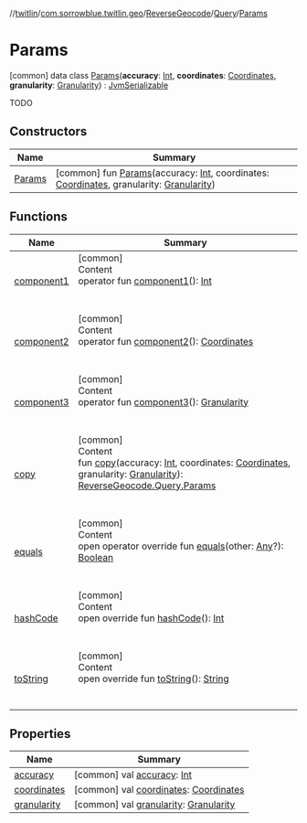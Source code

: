 //[twitlin](../../../../index.md)/[com.sorrowblue.twitlin.geo](../../../index.md)/[ReverseGeocode](../../index.md)/[Query](../index.md)/[Params](index.md)



# Params  
 [common] data class [Params](index.md)(**accuracy**: [Int](https://kotlinlang.org/api/latest/jvm/stdlib/kotlin/-int/index.html), **coordinates**: [Coordinates](../../../../com.sorrowblue.twitlin.objects/-coordinates/index.md), **granularity**: [Granularity](../../../../com.sorrowblue.twitlin.objects/-granularity/index.md)) : [JvmSerializable](../../../../com.sorrowblue.twitlin.annotation/-jvm-serializable/index.md)

TODO

   


## Constructors  
  
|  Name|  Summary| 
|---|---|
| <a name="com.sorrowblue.twitlin.geo/ReverseGeocode.Query.Params/Params/#kotlin.Int#com.sorrowblue.twitlin.objects.Coordinates#com.sorrowblue.twitlin.objects.Granularity/PointingToDeclaration/"></a>[Params](-params.md)| <a name="com.sorrowblue.twitlin.geo/ReverseGeocode.Query.Params/Params/#kotlin.Int#com.sorrowblue.twitlin.objects.Coordinates#com.sorrowblue.twitlin.objects.Granularity/PointingToDeclaration/"></a> [common] fun [Params](-params.md)(accuracy: [Int](https://kotlinlang.org/api/latest/jvm/stdlib/kotlin/-int/index.html), coordinates: [Coordinates](../../../../com.sorrowblue.twitlin.objects/-coordinates/index.md), granularity: [Granularity](../../../../com.sorrowblue.twitlin.objects/-granularity/index.md))   <br>


## Functions  
  
|  Name|  Summary| 
|---|---|
| <a name="com.sorrowblue.twitlin.geo/ReverseGeocode.Query.Params/component1/#/PointingToDeclaration/"></a>[component1](component1.md)| <a name="com.sorrowblue.twitlin.geo/ReverseGeocode.Query.Params/component1/#/PointingToDeclaration/"></a>[common]  <br>Content  <br>operator fun [component1](component1.md)(): [Int](https://kotlinlang.org/api/latest/jvm/stdlib/kotlin/-int/index.html)  <br><br><br>
| <a name="com.sorrowblue.twitlin.geo/ReverseGeocode.Query.Params/component2/#/PointingToDeclaration/"></a>[component2](component2.md)| <a name="com.sorrowblue.twitlin.geo/ReverseGeocode.Query.Params/component2/#/PointingToDeclaration/"></a>[common]  <br>Content  <br>operator fun [component2](component2.md)(): [Coordinates](../../../../com.sorrowblue.twitlin.objects/-coordinates/index.md)  <br><br><br>
| <a name="com.sorrowblue.twitlin.geo/ReverseGeocode.Query.Params/component3/#/PointingToDeclaration/"></a>[component3](component3.md)| <a name="com.sorrowblue.twitlin.geo/ReverseGeocode.Query.Params/component3/#/PointingToDeclaration/"></a>[common]  <br>Content  <br>operator fun [component3](component3.md)(): [Granularity](../../../../com.sorrowblue.twitlin.objects/-granularity/index.md)  <br><br><br>
| <a name="com.sorrowblue.twitlin.geo/ReverseGeocode.Query.Params/copy/#kotlin.Int#com.sorrowblue.twitlin.objects.Coordinates#com.sorrowblue.twitlin.objects.Granularity/PointingToDeclaration/"></a>[copy](copy.md)| <a name="com.sorrowblue.twitlin.geo/ReverseGeocode.Query.Params/copy/#kotlin.Int#com.sorrowblue.twitlin.objects.Coordinates#com.sorrowblue.twitlin.objects.Granularity/PointingToDeclaration/"></a>[common]  <br>Content  <br>fun [copy](copy.md)(accuracy: [Int](https://kotlinlang.org/api/latest/jvm/stdlib/kotlin/-int/index.html), coordinates: [Coordinates](../../../../com.sorrowblue.twitlin.objects/-coordinates/index.md), granularity: [Granularity](../../../../com.sorrowblue.twitlin.objects/-granularity/index.md)): [ReverseGeocode.Query.Params](index.md)  <br><br><br>
| <a name="kotlin/Any/equals/#kotlin.Any?/PointingToDeclaration/"></a>[equals](../../../../com.sorrowblue.twitlin.v2.users/-users-api/-expansion/-companion/index.md#%5Bkotlin%2FAny%2Fequals%2F%23kotlin.Any%3F%2FPointingToDeclaration%2F%5D%2FFunctions%2F1930806739)| <a name="kotlin/Any/equals/#kotlin.Any?/PointingToDeclaration/"></a>[common]  <br>Content  <br>open operator override fun [equals](../../../../com.sorrowblue.twitlin.v2.users/-users-api/-expansion/-companion/index.md#%5Bkotlin%2FAny%2Fequals%2F%23kotlin.Any%3F%2FPointingToDeclaration%2F%5D%2FFunctions%2F1930806739)(other: [Any](https://kotlinlang.org/api/latest/jvm/stdlib/kotlin/-any/index.html)?): [Boolean](https://kotlinlang.org/api/latest/jvm/stdlib/kotlin/-boolean/index.html)  <br><br><br>
| <a name="kotlin/Any/hashCode/#/PointingToDeclaration/"></a>[hashCode](../../../../com.sorrowblue.twitlin.v2.users/-users-api/-expansion/-companion/index.md#%5Bkotlin%2FAny%2FhashCode%2F%23%2FPointingToDeclaration%2F%5D%2FFunctions%2F1930806739)| <a name="kotlin/Any/hashCode/#/PointingToDeclaration/"></a>[common]  <br>Content  <br>open override fun [hashCode](../../../../com.sorrowblue.twitlin.v2.users/-users-api/-expansion/-companion/index.md#%5Bkotlin%2FAny%2FhashCode%2F%23%2FPointingToDeclaration%2F%5D%2FFunctions%2F1930806739)(): [Int](https://kotlinlang.org/api/latest/jvm/stdlib/kotlin/-int/index.html)  <br><br><br>
| <a name="kotlin/Any/toString/#/PointingToDeclaration/"></a>[toString](../../../../com.sorrowblue.twitlin.v2.users/-users-api/-expansion/-companion/index.md#%5Bkotlin%2FAny%2FtoString%2F%23%2FPointingToDeclaration%2F%5D%2FFunctions%2F1930806739)| <a name="kotlin/Any/toString/#/PointingToDeclaration/"></a>[common]  <br>Content  <br>open override fun [toString](../../../../com.sorrowblue.twitlin.v2.users/-users-api/-expansion/-companion/index.md#%5Bkotlin%2FAny%2FtoString%2F%23%2FPointingToDeclaration%2F%5D%2FFunctions%2F1930806739)(): [String](https://kotlinlang.org/api/latest/jvm/stdlib/kotlin/-string/index.html)  <br><br><br>


## Properties  
  
|  Name|  Summary| 
|---|---|
| <a name="com.sorrowblue.twitlin.geo/ReverseGeocode.Query.Params/accuracy/#/PointingToDeclaration/"></a>[accuracy](accuracy.md)| <a name="com.sorrowblue.twitlin.geo/ReverseGeocode.Query.Params/accuracy/#/PointingToDeclaration/"></a> [common] val [accuracy](accuracy.md): [Int](https://kotlinlang.org/api/latest/jvm/stdlib/kotlin/-int/index.html)   <br>
| <a name="com.sorrowblue.twitlin.geo/ReverseGeocode.Query.Params/coordinates/#/PointingToDeclaration/"></a>[coordinates](coordinates.md)| <a name="com.sorrowblue.twitlin.geo/ReverseGeocode.Query.Params/coordinates/#/PointingToDeclaration/"></a> [common] val [coordinates](coordinates.md): [Coordinates](../../../../com.sorrowblue.twitlin.objects/-coordinates/index.md)   <br>
| <a name="com.sorrowblue.twitlin.geo/ReverseGeocode.Query.Params/granularity/#/PointingToDeclaration/"></a>[granularity](granularity.md)| <a name="com.sorrowblue.twitlin.geo/ReverseGeocode.Query.Params/granularity/#/PointingToDeclaration/"></a> [common] val [granularity](granularity.md): [Granularity](../../../../com.sorrowblue.twitlin.objects/-granularity/index.md)   <br>

